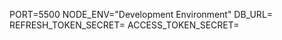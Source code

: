 <!-- set the following variables in the .env file -->

PORT=5500
NODE_ENV="Development Environment"
DB_URL=
REFRESH_TOKEN_SECRET=
ACCESS_TOKEN_SECRET=
